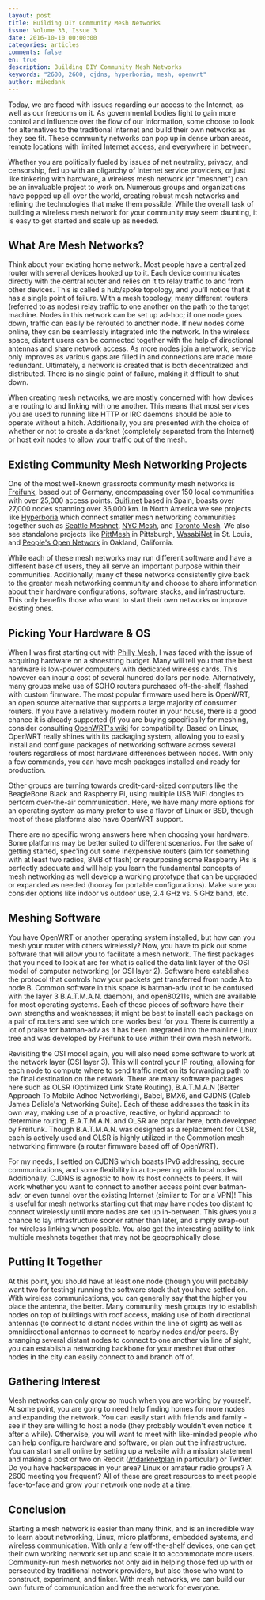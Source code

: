 ```yaml
---
layout: post
title: Building DIY Community Mesh Networks
issue: Volume 33, Issue 3
date: 2016-10-10 00:00:00
categories: articles
comments: false
en: true
description: Building DIY Community Mesh Networks
keywords: "2600, 2600, cjdns, hyperboria, mesh, openwrt"
author: mikedank
---
```


Today, we are faced with issues regarding our access to the Internet, as well as our freedoms on it. As governmental bodies fight to gain more control and influence over the flow of our information, some choose to look for alternatives to the traditional Internet and build their own networks as they see fit. These community networks can pop up in dense urban areas, remote locations with limited Internet access, and everywhere in between.

Whether you are politically fueled by issues of net neutrality, privacy, and censorship, fed up with an oligarchy of Internet service providers, or just like tinkering with hardware, a wireless mesh network (or "meshnet") can be an invaluable project to work on. Numerous groups and organizations have popped up all over the world, creating robust mesh networks and refining the technologies that make them possible. While the overall task of building a wireless mesh network for your community may seem daunting, it is easy to get started and scale up as needed.

## What Are Mesh Networks?

Think about your existing home network. Most people have a centralized router with several devices hooked up to it. Each device communicates directly with the central router and relies on it to relay traffic to and from other devices. This is called a hub/spoke topology, and you'll notice that it has a single point of failure. With a mesh topology, many different routers (referred to as nodes) relay traffic to one another on the path to the target machine. Nodes in this network can be set up ad-hoc; if one node goes down, traffic can easily be rerouted to another node. If new nodes come online, they can be seamlessly integrated into the network. In the wireless space, distant users can be connected together with the help of directional antennas and share network access. As more nodes join a network, service only improves as various gaps are filled in and connections are made more redundant. Ultimately, a network is created that is both decentralized and distributed. There is no single point of failure, making it difficult to shut down.

When creating mesh networks, we are mostly concerned with how devices are routing to and linking with one another. This means that most services you are used to running like HTTP or IRC daemons should be able to operate without a hitch. Additionally, you are presented with the choice of whether or not to create a darknet (completely separated from the Internet) or host exit nodes to allow your traffic out of the mesh.

## Existing Community Mesh Networking Projects

One of the most well-known grassroots community mesh networks is [Freifunk](https://freifunk.net/), based out of Germany, encompassing over 150 local communities with over 25,000 access points. [Guifi.net](https://guifi.net/) based in Spain, boasts over 27,000 nodes spanning over 36,000 km. In North America we see projects like [Hyperboria](http://hyperboria.net/) which connect smaller mesh networking communities together such as [Seattle Meshnet](https://www.seattlemesh.net/), [NYC Mesh](https://nycmesh.net/), and [Toronto Mesh](https://tomesh.net/). We also see standalone projects like [PittMesh](http://www.pittmesh.net/) in Pittsburgh, [WasabiNet](http://gowasabi.net/) in St. Louis, and [People's Open Network](https://sudoroom.org/) in Oakland, California.

While each of these mesh networks may run different software and have a different base of users, they all serve an important purpose within their communities. Additionally, many of these networks consistently give back to the greater mesh networking community and choose to share information about their hardware configurations, software stacks, and infrastructure. This only benefits those who want to start their own networks or improve existing ones.

## Picking Your Hardware & OS

When I was first starting out with [Philly Mesh](https://phillymesh.net), I was faced with the issue of acquiring hardware on a shoestring budget. Many will tell you that the best hardware is low-power computers with dedicated wireless cards. This however can incur a cost of several hundred dollars per node. Alternatively, many groups make use of SOHO routers purchased off-the-shelf, flashed with custom firmware. The most popular firmware used here is OpenWRT, an open source alternative that supports a large majority of consumer routers. If you have a relatively modern router in your house, there is a good chance it is already supported (if you are buying specifically for meshing, consider consulting [OpenWRT's wiki](https://wiki.openwrt.org/) for compatibility. Based on Linux, OpenWRT really shines with its packaging system, allowing you to easily install and configure packages of networking software across several routers regardless of most hardware differences between nodes. With only a few commands, you can have mesh packages installed and ready for production.

Other groups are turning towards credit-card-sized computers like the BeagleBone Black and Raspberry Pi, using multiple USB WiFi dongles to perform over-the-air communication. Here, we have many more options for an operating system as many prefer to use a flavor of Linux or BSD, though most of these platforms also have OpenWRT support.

There are no specific wrong answers here when choosing your hardware. Some platforms may be better suited to different scenarios. For the sake of getting started, spec'ing out some inexpensive routers (aim for something with at least two radios, 8MB of flash) or repurposing some Raspberry Pis is perfectly adequate and will help you learn the fundamental concepts of mesh networking as well develop a working prototype that can be upgraded or expanded as needed (hooray for portable configurations). Make sure you consider options like indoor vs outdoor use, 2.4 GHz vs. 5 GHz band, etc.

## Meshing Software

You have OpenWRT or another operating system installed, but how can you mesh your router with others wirelessly? Now, you have to pick out some software that will allow you to facilitate a mesh network. The first packages that you need to look at are for what is called the data link layer of the OSI model of computer networking (or OSI layer 2). Software here establishes the protocol that controls how your packets get transferred from node A to node B. Common software in this space is batman-adv (not to be confused with the layer 3 B.A.T.M.A.N. daemon), and open80211s, which are available for most operating systems. Each of these pieces of software have their own strengths and weaknesses; it might be best to install each package on a pair of routers and see which one works best for you. There is currently a lot of praise for batman-adv as it has been integrated into the mainline Linux tree and was developed by Freifunk to use within their own mesh network.

Revisiting the OSI model again, you will also need some software to work at the network layer (OSI layer 3). This will control your IP routing, allowing for each node to compute where to send traffic next on its forwarding path to the final destination on the network. There are many software packages here such as OLSR (Optimized Link State Routing), B.A.T.M.A.N (Better Approach To Mobile Adhoc Networking), Babel, BMX6, and CJDNS (Caleb James Delisle's Networking Suite). Each of these addresses the task in its own way, making use of a proactive, reactive, or hybrid approach to determine routing. B.A.T.M.A.N. and OLSR are popular here, both developed by Freifunk. Though B.A.T.M.A.N. was designed as a replacement for OLSR, each is actively used and OLSR is highly utilized in the Commotion mesh networking firmware (a router firmware based off of OpenWRT).

For my needs, I settled on CJDNS which boasts IPv6 addressing, secure communications, and some flexibility in auto-peering with local nodes. Additionally, CJDNS is agnostic to how its host connects to peers. It will work whether you want to connect to another access point over batman-adv, or even tunnel over the existing Internet (similar to Tor or a VPN)! This is useful for mesh networks starting out that may have nodes too distant to connect wirelessly until more nodes are set up in-between. This gives you a chance to lay infrastructure sooner rather than later, and simply swap-out for wireless linking when possible. You also get the interesting ability to link multiple meshnets together that may not be geographically close.

## Putting It Together

At this point, you should have at least one node (though you will probably want two for testing) running the software stack that you have settled on. With wireless communications, you can generally say that the higher you place the antenna, the better. Many community mesh groups try to establish nodes on top of buildings with roof access, making use of both directional antennas (to connect to distant nodes within the line of sight) as well as omnidirectional antennas to connect to nearby nodes and/or peers. By arranging several distant nodes to connect to one another via line of sight, you can establish a networking backbone for your meshnet that other nodes in the city can easily connect to and branch off of.

## Gathering Interest

Mesh networks can only grow so much when you are working by yourself. At some point, you are going to need help finding homes for more nodes and expanding the network. You can easily start with friends and family - see if they are willing to host a node (they probably wouldn't even notice it after a while). Otherwise, you will want to meet with like-minded people who can help configure hardware and software, or plan out the infrastructure. You can start small online by setting up a website with a mission statement and making a post or two on Reddit ([/r/darknetplan](https://www.reddit.com/r/darknetplan/) in particular) or Twitter. Do you have hackerspaces in your area? Linux or amateur radio groups? A 2600 meeting you frequent? All of these are great resources to meet people face-to-face and grow your network one node at a time.

## Conclusion

Starting a mesh network is easier than many think, and is an incredible way to learn about networking, Linux, micro platforms, embedded systems, and wireless communication. With only a few off-the-shelf devices, one can get their own working network set up and scale it to accommodate more users. Community-run mesh networks not only aid in helping those fed up with or persecuted by traditional network providers, but also those who want to construct, experiment, and tinker. With mesh networks, we can build our own future of communication and free the network for everyone.
